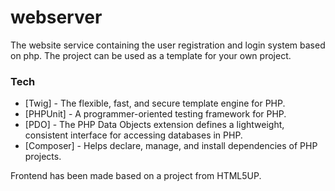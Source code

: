 # webserver #

The website service containing the user registration and login system based on php.
The project can be used as a template for your own project.

### Tech

* [Twig] - The flexible, fast, and secure template engine for PHP.
* [PHPUnit] - A programmer-oriented testing framework for PHP.
* [PDO] - The PHP Data Objects extension defines a lightweight, consistent interface for accessing databases in PHP.
* [Composer] - Helps declare, manage, and install dependencies of PHP projects.

Frontend has been made based on a project from HTML5UP.